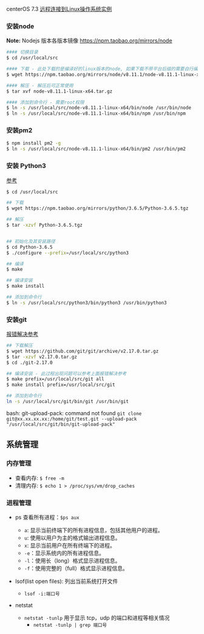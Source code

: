 
centerOS 7.3
[远程连接到Linux操作系统实例](https://help.aliyun.com/document_detail/59083.html?spm=5176.10173289.0.0.603e2e776v9mgK#%E6%9C%AC%E5%9C%B0%E4%B8%BA%20Linux%20%E6%88%96%E6%94%AF%E6%8C%81%20SSH%20%E5%91%BD%E4%BB%A4%E7%9A%84%E7%8E%AF%E5%A2%83)

### 安装node

**Note:** Nodejs 版本各版本镜像 <https://npm.taobao.org/mirrors/node>

``` bash
#### 切换目录
$ cd /usr/local/src

#### 下载 - 此处下载的是编译好的linux版本的node, 如果下载不带平台后缀的需要自行编译
$ wget https://npm.taobao.org/mirrors/node/v8.11.1/node-v8.11.1-linux-x64.tar.gz

#### 解压 - 解压后可正常使用
$ tar xvf node-v8.11.1-linux-x64.tar.gz

#### 添加到命令行 - 需要root权限
$ ln -s /usr/local/src/node-v8.11.1-linux-x64/bin/node /usr/bin/node
$ ln -s /usr/local/src/node-v8.11.1-linux-x64/bin/npm /usr/bin/npm
```

### 安装pm2

``` bash
$ npm install pm2 -g
$ ln -s /usr/local/src/node-v8.11.1-linux-x64/bin/pm2 /usr/bin/pm2
```

### 安装 Python3

[参考](https://ehlxr.me/2017/01/07/CentOS-7-%E5%AE%89%E8%A3%85-Python3%E3%80%81pip3/)

``` bash
$ cd /usr/local/src

## 下载
$ wget https://npm.taobao.org/mirrors/python/3.6.5/Python-3.6.5.tgz

## 解压
$ tar -xzvf Python-3.6.5.tgz


## 初始化及其安装路径
$ cd Python-3.6.5
$ ./configure --prefix=/usr/local/src/python3

## 编译
$ make

## 编译安装
$ make install

## 添加到命令行
$ ln -s /usr/local/src/python3/bin/python3 /usr/bin/python3
```

### 安装git 
[报错解决参考](https://blog.csdn.net/woniu211111/article/details/54613956)

``` bash
## 下载解压
$ wget https://github.com/git/git/archive/v2.17.0.tar.gz
$ tar -xzvf v2.17.0.tar.gz
$ cd ./git-2.17.0

## 编译安装 - 此过程出现问题可以参考上面报错解决参考
$ make prefix=/usr/local/src/git all
$ make install prefix=/usr/local/src/git

## 添加到命令行
ln -s /usr/local/src/git/bin/git /usr/bin/git
```

bash: git-upload-pack: command not found
`git clone git@xx.xx.xx.xx:/home/git/test.git --upload-pack "/usr/local/src/git/bin/git-upload-pack"`



## 系统管理

### 内存管理

- 查看内存: `$ free -m`
- 清理内存: `$ echo 1 > /proc/sys/vm/drop_caches`


### 进程管理

- ps 查看所有进程：`$ps aux`
  - `a`: 显示当前终端下的所有进程信息，包括其他用户的进程。
  - `u`: 使用以用户为主的格式输出进程信息。
  - `x`: 显示当前用户在所有终端下的进程。
  - `-e`：显示系统内的所有进程信息。
  - `-l`：使用长（long）格式显示进程信息。
  - `-f`：使用完整的（full）格式显示进程信息。 

- lsof(list open files): 列出当前系统打开文件
  - `lsof -i:端口号`

- netstat
  - `netstat -tunlp` 用于显示 tcp，udp 的端口和进程等相关情况
    - `netstat -tunlp | grep 端口号`